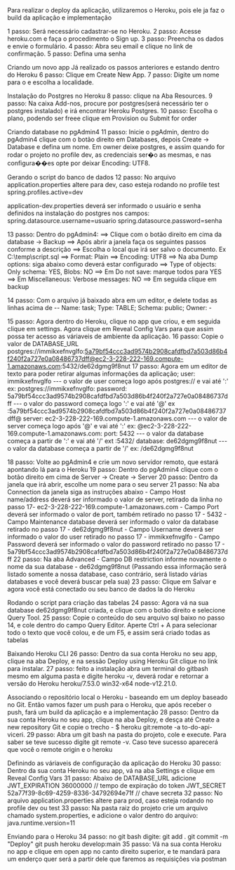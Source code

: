 Para realizar o deploy da aplicação, utilizaremos o Heroku, pois ele ja faz o build da aplicação e implementação


1 passo: Será necessário cadastrar-se no Heroku. 
2 passo: Acesse heroku.com e faça o procedimento o Sign up.
3 passo: Preencha os dados e envie o formulário.
4 passo: Abra seu email e clique no link de confirmação.
5 passo: Defina uma senha 

Criando um novo app
Já realizado os passos anteriores e estando dentro do Heroku
6 passo:  Clique em Create New App.
7 passo:  Digite um nome para o e escolha a localidade.

Instalação do Postgres no Heroku
8 passo: clique na Aba Resources.
9 passo: Na caixa Add-nos, procure por postgres(será necessário ter o postgres instalado) e irá encontrar Heroku Postgres.
10 passo: Escolha o plano, podendo ser freee clique em Provision ou Submit for order 

Criando database no pgAdmin4
11 passo: Inicie o pgAdmin, dentro do pgAdmin4 clique com o botão direito em Databases, depois Create -> Database e defina um nome. Em owner deixe postgres, e assim quando for rodar o projeto no profile dev, as credenciais ser�o as mesmas, e nas configura��es opte por deixar Encoding: UTF8.

Gerando o script do banco de dados
12 passo: No arquivo application.properties altere para dev, caso esteja rodando no profile test 
	spring.profiles.active=dev 

application-dev.properties deverá ser informado o usuário e senha definidos na instalação do postgres nos campos:
	spring.datasource.username=usuario
	spring.datasource.password=senha


13 passo: Dentro do pgAdmin4:
==> Clique com o botão direito em cima da database -> Backup
==> Após abrir a janela faça os seguintes passos conforme a descrição
==> Escolha o local que irá ser salvo o documento. Ex C:\temp\script.sql
==> Format: Plain 
==> Encoding: UTF8 
==> Na aba Dump options: siga abaixo como deverá estar configurado
==> Type of objects: Only schema: YES, Blobs: NO 
==> Em Do not save: marque todos para YES 
==> Em Miscellaneous: Verbose messages: NO
==> Em seguida clique em backup

14 passo: Com o arquivo já baixado abra em um editor, e delete todas as linhas acima de -- Name: task; Type: TABLE; Schema: public; Owner: -

15 passo: Agora dentro do Heroku, clique no app que criou, e em seguida clique em settings. Agora clique em Reveal Config Vars para que assim possa ter acesso as váriaveis de ambiente da aplicação.
16 passo: Copie o valor de DATABASE_URL postgres://immikxefnvglfo:5a79bf54ccc3ad9574b2908cafdfbd7a503d86b4f240f2a727e0a08486737dff@ec2-3-228-222-169.compute-1.amazonaws.com:5432/de62dgmg9f8nut
17 passo: Agora em um editor de texto para poder retirar algumas informações da aplicação;
user: immikxefnvglfo --- o valor de user começa logo após postgres:// e vai até ':' ex:  postgres://immikxefnvglfo:
password: 5a79bf54ccc3ad9574b2908cafdfbd7a503d86b4f240f2a727e0a08486737dff --- o valor do password começa logo ':' e vai até '@' ex :5a79bf54ccc3ad9574b2908cafdfbd7a503d86b4f240f2a727e0a08486737dff@
server: ec2-3-228-222-169.compute-1.amazonaws.com --- o valor de server começa logo após '@' e vai até ':' ex: @ec2-3-228-222-169.compute-1.amazonaws.com:
port: 5432 --- o valor da database começa a partir de ':' e vai até '/' ext :5432/
database: de62dgmg9f8nut --- o valor da database começa a partir de '/' ex: /de62dgmg9f8nut

18 passo: Volte ao pgAdmin4 e crie um novo servidor remoto, que estará apontando lá para o Heroku
19 passo: Dentro do pgAdmin4 clique com o botão direito em cima de Server -> Create -> Server
20 passo: Dentro da janela que irá abrir, escolhe um nome para o seu server
21 passo: Na aba Connection da janela siga as instruções abaixo 
	- Campo Host name/address deverá ser informado o valor de server, retirado da linha no passo 17- ec2-3-228-222-169.compute-1.amazonaws.com
	- Campo Port deverá ser informado o valor de port, também retirado no passo 17 - 5432
	- Campo Maintenance database deverá ser informado o valor da database retirado no passo 17 - de62dgmg9f8nut
	- Campo Username deverá ser informado o valor do user retirado no passo 17 - immikxefnvglfo
	- Campo Password deverá ser informado o valor do password retirado no passo 17 - 5a79bf54ccc3ad9574b2908cafdfbd7a503d86b4f240f2a727e0a08486737dff
22 passo: Na aba Advanced
	- Campo DB restriction informe novamente o nome da sua database - de62dgmg9f8nut (Passando essa informação será listado somente a nossa database, caso contrário, será listado várias databases e você deverá buscar pela sua)
23 passo: Clique em Salvar e agora você está conectado ou seu banco de dados la do Heroku

Rodando o script para criação das tabelas
24 passo: Agora vá na sua database de62dgmg9f8nut criada, e clique com o botão direito e selecione Query Tool.
25 passo: Copie o conteúdo do seu arquivo sql baixo no passo 14, e cole dentro do campo Query Editor. Aperte Ctrl + A para selecionar todo o texto que você colou, e de um F5, e assim será criado todas as tabelas

Baixando Heroku CLI
26 passo: Dentro da sua conta Heroku no seu app, clique na aba Deploy, e na sessão Deploy using Heroku Git clique no link para instalar.
27 passo: feito a instalação abra um terminal do gitbash mesmo em alguma pasta e digite heroku -v, deverá rodar e retornar a versão do Heroku heroku/7.53.0 win32-x64 node-v12.21.0.

Associando o repositório local o Heroku - baseando em um deploy baseado no Git. Então vamos fazer um push para o Heroku, que após receber o push, fará um build da aplicação e a implementação
28 passo: Dentro da sua conta Heroku no seu app, clique na aba Deploy, e desça até Create a new repository Git e copie o trecho - $ heroku git:remote -a to-do-api-viceri.
29 passo: Abra um git bash na pasta do projeto, cole e execute. Para saber se teve sucesso digite git remote -v. Caso teve sucesso aparecerá que você o remote origin e o heroku

Definindo as váriaveis de configuração da aplicação do Heroku
30 passo: Dentro da sua conta Heroku no seu app, vá na aba Settings e clique em Reveal Config Vars
31 passo: Abaixo de DATABASE_URL  adicione 
	JWT_EXPIRATION   36000000       					  // tempo de expiração do token
	JWT_SECRET       52a77f39-8c69-4259-8336-34792694e71f			// chave secreta
32 passo: No arquivo application.properties altere para prod, caso esteja rodando no profile dev ou test
33 passo: Na pasta raiz do projeto crie um arquivo chamado system.properties, e adicione o valor dentro do arquivo: java.runtime.version=11

Enviando para o Heroku
34 passo: no git bash digite:
	git add . 
	git commit -m "Deploy" 
	git push heroku develop:main
35 passo: Vá na sua conta Heroku no app e clique em open app no canto direito superior, e te mandará para um enderço quer será a partir dele que faremos as requisições via postman
